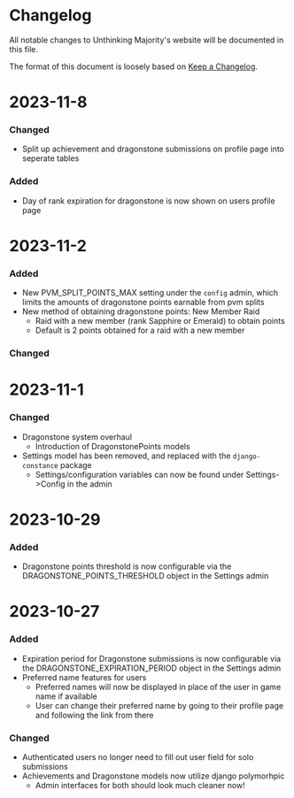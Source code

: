 # Changelog

All notable changes to Unthinking Majority's website will be documented in this file.

The format of this document is loosely based on [Keep a Changelog](https://keepachangelog.com/).

# 2023-11-8

### Changed

* Split up achievement and dragonstone submissions on profile page into seperate tables

### Added

* Day of rank expiration for dragonstone is now shown on users profile page

# 2023-11-2

### Added

* New PVM_SPLIT_POINTS_MAX setting under the `config` admin, which limits the amounts of dragonstone points earnable
  from pvm splits
* New method of obtaining dragonstone points: New Member Raid
    * Raid with a new member (rank Sapphire or Emerald) to obtain points
    * Default is 2 points obtained for a raid with a new member

### Changed

# 2023-11-1

### Changed

* Dragonstone system overhaul
    * Introduction of DragonstonePoints models
* Settings model has been removed, and replaced with the `django-constance` package
    * Settings/configuration variables can now be found under Settings->Config in the admin

# 2023-10-29

### Added

* Dragonstone points threshold is now configurable via the DRAGONSTONE_POINTS_THRESHOLD object in the Settings admin

# 2023-10-27

### Added

* Expiration period for Dragonstone submissions is now configurable via the DRAGONSTONE_EXPIRATION_PERIOD object in the
  Settings admin
* Preferred name features for users
    * Preferred names will now be displayed in place of the user in game name if available
    * User can change their preferred name by going to their profile page and following the link from there

### Changed

* Authenticated users no longer need to fill out user field for solo submissions
* Achievements and Dragonstone models now utilize django polymorhpic
    * Admin interfaces for both should look much cleaner now!


